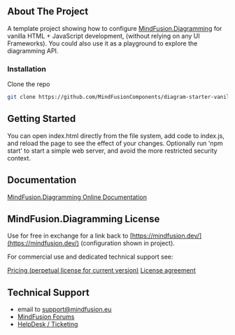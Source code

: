 ## About The Project

A template project showing how to configure [MindFusion.Diagramming](https://mindfusion.dev/javascript-diagram.html) 
for vanilla HTML + JavaScript development, (without relying on any UI Frameworks). You could also use it 
as a playground to explore the diagramming API.

### Installation

Clone the repo
   ```sh
   git clone https://github.com/MindFusionComponents/diagram-starter-vanilla
   ```

## Getting Started

You can open index.html directly from the file system, add code to index.js, and reload the page
to see the effect of your changes. Optionally run 'npm start' to start a simple web server, and avoid
the more restricted security context.

## Documentation

[MindFusion.Diagramming Online Documentation](https://mindfusion.dev/docs/javascript/diagramming/Getting_Started_10.htm)

## MindFusion.Diagramming License

Use for free in exchange for a link back to [https://mindfusion.dev/](https://mindfusion.dev/) (configuration shown in project).

For commercial use and dedicated technical support see:

[Pricing (perpetual license for current version)](https://mindfusion.dev/buy-javascript-diagram.html) 
[License agreement](https://mindfusion.dev/eula.html)

## Technical Support

* email to support@mindfusion.eu
* [MindFusion Forums](https://mindfusion.dev/Forum/YaBB.pl?board=jsdiag_disc)
* [HelpDesk / Ticketing](https://mindfusion.dev/HelpDesk/index.php)
